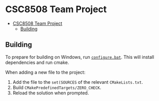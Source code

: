 # CSC8508 Team Project

- [CSC8508 Team Project](#csc8508-team-project)
  - [Building](#building)

## Building

To prepare for building on Windows, run [`configure.bat`](./configure.bat).
This will install dependencies and run cmake.

When adding a new file to the project:
1. Add the file to the `set(SOURCES` of the relevant `CMakeLists.txt`.
2. Build `CMakePredefinedTargets/ZERO_CHECK`.
3. Reload the solution when prompted.
